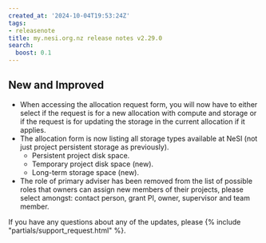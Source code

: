 ```yaml
---
created_at: '2024-10-04T19:53:24Z'
tags:
- releasenote
title: my.nesi.org.nz release notes v2.29.0
search:
  boost: 0.1
---
```


## New and Improved

- When accessing the allocation request form, you will now have to either select if the request is for a new allocation with compute and storage or if the request is for updating the storage in the current allocation if it applies.  
- The allocation form is now listing all storage types available at NeSI (not just project persistent storage as previously). 
  - Persistent project disk space.  
  - Temporary project disk space (new).  
  - Long-term storage space (new).  
- The role of primary adviser has been removed from the list of possible roles that owners can assign new members of their projects, please select amongst: contact person, grant PI, owner, supervisor and team member.  

If you have any questions about any of the updates, please
{% include "partials/support_request.html" %}.
